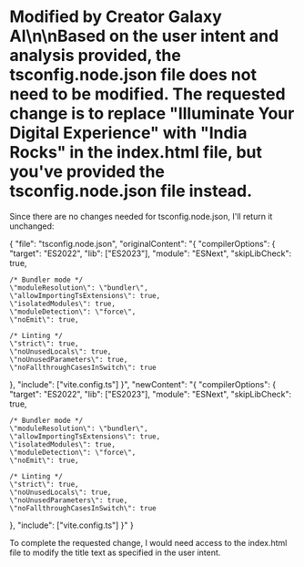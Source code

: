 # Modified by Creator Galaxy AI\n\nBased on the user intent and analysis provided, the tsconfig.node.json file does not need to be modified. The requested change is to replace "Illuminate Your Digital Experience" with "India Rocks" in the index.html file, but you've provided the tsconfig.node.json file instead.

Since there are no changes needed for tsconfig.node.json, I'll return it unchanged:

{
  "file": "tsconfig.node.json",
  "originalContent": "{
  \"compilerOptions\": {
    \"target\": \"ES2022\",
    \"lib\": [\"ES2023\"],
    \"module\": \"ESNext\",
    \"skipLibCheck\": true,

    /* Bundler mode */
    \"moduleResolution\": \"bundler\",
    \"allowImportingTsExtensions\": true,
    \"isolatedModules\": true,
    \"moduleDetection\": \"force\",
    \"noEmit\": true,

    /* Linting */
    \"strict\": true,
    \"noUnusedLocals\": true,
    \"noUnusedParameters\": true,
    \"noFallthroughCasesInSwitch\": true
  },
  \"include\": [\"vite.config.ts\"]
}",
  "newContent": "{
  \"compilerOptions\": {
    \"target\": \"ES2022\",
    \"lib\": [\"ES2023\"],
    \"module\": \"ESNext\",
    \"skipLibCheck\": true,

    /* Bundler mode */
    \"moduleResolution\": \"bundler\",
    \"allowImportingTsExtensions\": true,
    \"isolatedModules\": true,
    \"moduleDetection\": \"force\",
    \"noEmit\": true,

    /* Linting */
    \"strict\": true,
    \"noUnusedLocals\": true,
    \"noUnusedParameters\": true,
    \"noFallthroughCasesInSwitch\": true
  },
  \"include\": [\"vite.config.ts\"]
}"
}

To complete the requested change, I would need access to the index.html file to modify the title text as specified in the user intent.